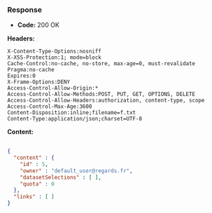 ### Response

* **Code:** 200 OK

**Headers:**

`X-Content-Type-Options:nosniff`  
`X-XSS-Protection:1; mode=block`  
`Cache-Control:no-cache, no-store, max-age=0, must-revalidate`  
`Pragma:no-cache`  
`Expires:0`  
`X-Frame-Options:DENY`  
`Access-Control-Allow-Origin:*`  
`Access-Control-Allow-Methods:POST, PUT, GET, OPTIONS, DELETE`  
`Access-Control-Allow-Headers:authorization, content-type, scope`  
`Access-Control-Max-Age:3600`  
`Content-Disposition:inline;filename=f.txt`  
`Content-Type:application/json;charset=UTF-8`  

**Content:**

```json
    
{
  "content" : {
    "id" : 5,
    "owner" : "default_user@regards.fr",
    "datasetSelections" : [ ],
    "quota" : 0
  },
  "links" : [ ]
}
```
